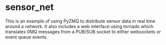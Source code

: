# sensor_net

This is an example of using PyZMQ to distribute sensor data in real time around a network.  It also includes a web interface using tornado which translates 0MQ messages from a PUB/SUB socket to either websockets or event queue events.
